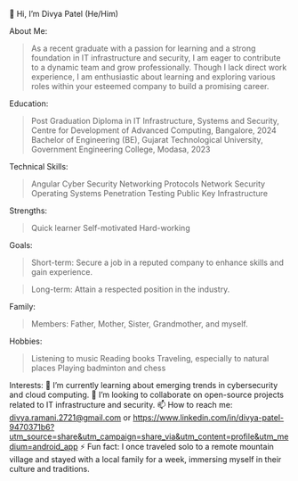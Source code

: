 👋 Hi, I’m Divya Patel (He/Him)

About Me:
  > As a recent graduate with a passion for learning and a strong foundation in IT infrastructure and security, I am eager to contribute to a dynamic team and grow professionally. Though I lack direct work experience, I am enthusiastic about learning and exploring various roles within your esteemed company to build a promising career.

Education:
  > Post Graduation Diploma in IT Infrastructure, Systems and Security, Centre for Development of Advanced Computing, Bangalore, 2024
  > Bachelor of Engineering (BE), Gujarat Technological University, Government Engineering College, Modasa, 2023

Technical Skills:
 > Angular
 > Cyber Security
 > Networking Protocols
 > Network Security
 > Operating Systems
 > Penetration Testing
 > Public Key Infrastructure

Strengths:
 > Quick learner
 > Self-motivated
 > Hard-working

Goals:
 > Short-term: Secure a job in a reputed company to enhance skills and gain experience.

 > Long-term: Attain a respected position in the industry.

Family:
 > Members: Father, Mother, Sister, Grandmother, and myself.

Hobbies:
 > Listening to music
 > Reading books
 > Traveling, especially to natural places
 > Playing badminton and chess

Interests:
  🌱 I’m currently learning about emerging trends in cybersecurity and cloud computing.
  💞️ I’m looking to collaborate on open-source projects related to IT infrastructure and security.
  📫 How to reach me: divya.ramani.2721@gmail.com or https://www.linkedin.com/in/divya-patel-9470371b6?utm_source=share&utm_campaign=share_via&utm_content=profile&utm_medium=android_app
  ⚡ Fun fact: I once traveled solo to a remote mountain village and stayed with a local family for a week, immersing myself in their culture and traditions.

<!---
divya-patel-27/divya-patel-27 is a ✨ special ✨ repository because its `README.md` (this file) appears on your GitHub profile.
You can click the Preview link to take a look at your changes.
--->
